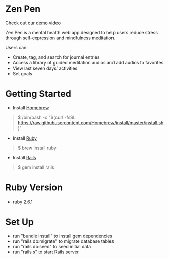# Zen Pen
Check out [our demo video](https://www.youtube.com/watch?v=2fVkiududa8)

Zen Pen is a mental health web app designed to help users reduce stress through self-expression and mindfulness meditation. 

Users can:
- Create, tag, and search for journal entries
- Access a library of guided meditation audios and add audios to favorites
- View last seven days’ activities
- Set goals


# Getting Started

- Install [Homebrew](https://brew.sh/)
> $ /bin/bash -c "$(curl -fsSL https://raw.githubusercontent.com/Homebrew/install/master/install.sh)"
- Install [Ruby](https://www.ruby-lang.org/en/)
> $ brew install ruby 
- Install [Rails](https://rubyonrails.org/)
> $ gem install rails


# Ruby Version
- ruby 2.6.1

# Set Up
- run "bundle install" to install gem dependencies
- run "rails db:migrate" to migrate database tables
- run "rails db:seed" to seed initial data
- run "rails s" to start Rails server
